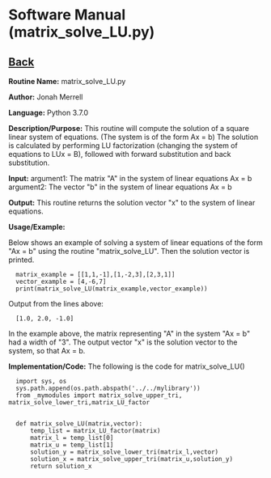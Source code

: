 # Software Manual (matrix_solve_LU.py)

## [Back](../)

**Routine Name:**           matrix_solve_LU.py

**Author:** Jonah Merrell

**Language:** Python 3.7.0

**Description/Purpose:** This routine will compute the solution of a square linear system of equations. (The system is of the form Ax = b)
The solution is calculated by performing LU factorization (changing the system of equations to LUx = B), followed with forward substitution and back substitution.

**Input:** argument1: The matrix "A" in the system of linear equations Ax = b<br>
		   argument2: The vector "b" in the system of linear equations Ax = b

**Output:** This routine returns the solution vector "x" to the system of linear equations.

**Usage/Example:**

Below shows an example of solving a system of linear equations of the form "Ax = b" using the routine "matrix_solve_LU".
 Then the solution vector is printed.

      matrix_example = [[1,1,-1],[1,-2,3],[2,3,1]]
      vector_example = [4,-6,7]
      print(matrix_solve_LU(matrix_example,vector_example))

Output from the lines above:

      [1.0, 2.0, -1.0]

In the example above, the matrix representing "A" in the system "Ax = b" had a width of "3". The output vector "x"
 is the solution vector to the system, so that Ax = b.

**Implementation/Code:** The following is the code for matrix_solve_LU()

      import sys, os
      sys.path.append(os.path.abspath('../../mylibrary'))
      from _mymodules import matrix_solve_upper_tri, matrix_solve_lower_tri,matrix_LU_factor


      def matrix_solve_LU(matrix,vector):
          temp_list = matrix_LU_factor(matrix)
          matrix_l = temp_list[0]
          matrix_u = temp_list[1]
          solution_y = matrix_solve_lower_tri(matrix_l,vector)
          solution_x = matrix_solve_upper_tri(matrix_u,solution_y)
          return solution_x
